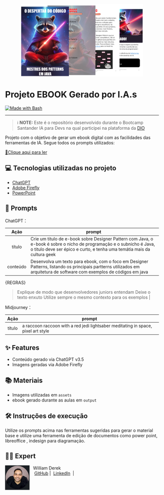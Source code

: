 
<p align="center">
<img 
    src="./assets/ebook.png"
    width="400"  
/>
</p>

# Projeto EBOOK Gerado por I.A.s
<p align="left">
<a href="https://refactoring.guru/design-patterns/java" title="Go to Bash homepage"><img src="https://img.shields.io/badge/Prompt-Project-blue?logo=gnu-bash&amp;logoColor=white" alt="Made with Bash"></a></p>

-------



 > ℹ️ **NOTE:** Este é o repositório desenvolvido durante o Bootcamp Santander IA para Devs na qual participei na plataforma da [DIO](https://dio.me)

Projeto com o objetivo de gerar um ebook digital com as facilidades das ferramentas de IA. Segue todos os prompts utilizados:

<a href="https://github.com/felipeAguiarCode/prompts-recipe-to-create-a-ebook/blob/main/output/ebook%20-%20css%20jedi%20output.pdf" title="View PDF now"> 📕Clique aqui para ler</a>

## 💻 Tecnologias utilizadas no projeto

- [ChatGPT](https://chat.openai.com/) 
- [Adobe Firefly](https://www.adobe.com/br/products/firefly/features/text-to-image.html)
- [PowerPoint](https://www.microsoft.com/en/microsoft-365/powerpoint)

## 🧠 Prompts


ChatGPT：

|   Ação   | prompt                                                                                                                                                                                                                                                                         |
| :------: | ------------------------------------------------------------------------------------------------------------------------------------------------------------------------------------------------------------------------------------------------------------------------------ |
|  título  | Crie um titulo de e-book sobre Designer Pattern com Java, o e-book é sobre o nicho de programação e o subnicho é Java, o titulo deve ser épico e curto, e tenha uma temátia mais da cultura geek                                                        |
| conteúdo | Desenvolva um texto para ebook, com o foco em Designer Patterns, listando os principais partterns utilizados em arquitetura de software com exemplos de códigos em java

{REGRAS}
> Explique de modo que desenvolvedores juniors entendam
> Deixe o texto enxuto
> Utilize sempre o mesmo contexto para os exemplos
 |


Midjourney：

|  Ação  | prompt                                                                                 |
| :----: | -------------------------------------------------------------------------------------- |
| título | a raccoon raccoon with a red jedi lightsaber meditating in space, pixel art style      |

## ✨ Features

- Conteúdo gerado via ChatGPT v3.5
- Imagens geradas via Adobe Firefly

## 📚 Materiais

- Imagens utilizadas em `assets`
- ebook gerado durante as aulas em `output`

## 🛠️ Instruções de execução

Utilize os prompts acima nas ferramentas sugeridas para gerar o material base e utilize uma ferramenta de edição de documentos como power point, libreoffice , indesign para diagramação.

## 👨‍💻 Expert

<p>
    <img 
      align=left 
      margin=10 
      width=80 
      src="./assets/william_derek.png"
    />
    <p>&nbsp&nbsp&nbspWilliam Derek<br>
    &nbsp&nbsp&nbsp
    <a href="https://github.com/willdkdevj">
    GitHub</a>&nbsp;|&nbsp;
    <a href="https://www.linkedin.com/in/william-derek-dias/">LinkedIn</a>
&nbsp;|&nbsp;
    </p>
</p>
<br/><br/>
<p>

